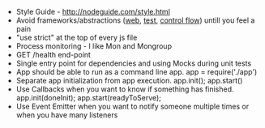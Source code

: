 * Style Guide - http://nodeguide.com/style.html
* Avoid frameworks/abstractions ([web](http://expressjs.com/), [test](http://visionmedia.github.com/mocha/), [control flow](https://github.com/caolan/async)) untill you feel a pain
* "use strict" at the top of every js file
* Process monitoring - I like Mon and Mongroup
* GET /health end-point
* Single entry point for dependencies and using Mocks during unit tests
* App should be able to run as a command line app. app = require('./app')
* Separate app initialization from app execution. app.init(); app.start()
* Use Callbacks when you want to know if something has finished. app.init(doneInit); app.start(readyToServe);
* Use Event Emitter when you want to notify someone multiple times or when you have many listeners

